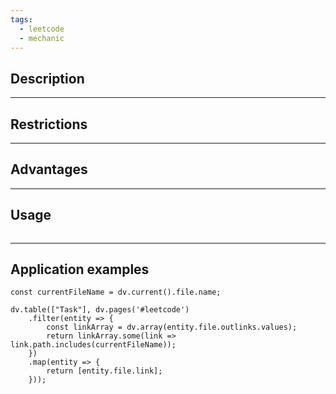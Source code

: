 ```yaml
---
tags:
  - leetcode
  - mechanic
---
```

## Description

---
## Restrictions 

---
## Advantages

---
## Usage

```typescript
```

---
## Application examples

```dataviewjs
const currentFileName = dv.current().file.name;

dv.table(["Task"], dv.pages('#leetcode')
	.filter(entity => {
		const linkArray = dv.array(entity.file.outlinks.values);
		return linkArray.some(link => link.path.includes(currentFileName));
	})
	.map(entity => {
		return [entity.file.link];
	}));
```